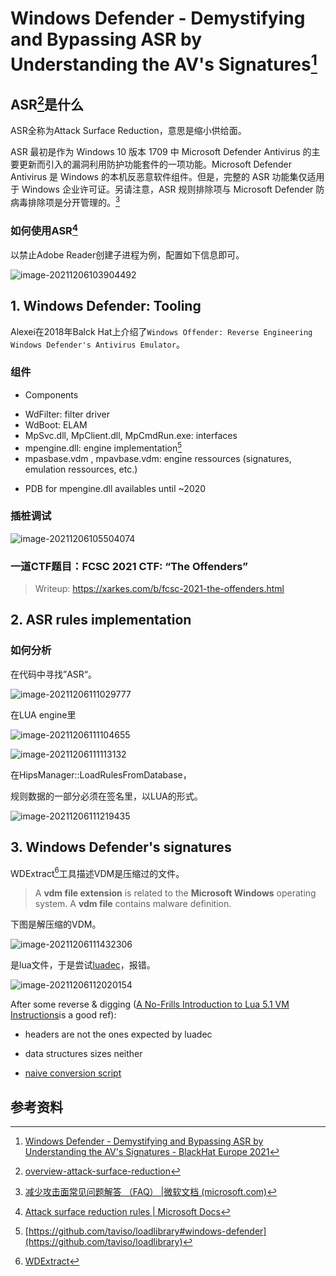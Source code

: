 # Windows Defender - Demystifying and Bypassing ASR by Understanding the AV's Signatures[^1]

## ASR[^2]是什么

ASR全称为Attack Surface Reduction，意思是缩小供给面。

ASR 最初是作为 Windows 10 版本 1709 中 Microsoft Defender Antivirus 的主要更新而引入的漏洞利用防护功能套件的一项功能。Microsoft Defender Antivirus 是 Windows 的本机反恶意软件组件。但是，完整的 ASR 功能集仅适用于 Windows 企业许可证。另请注意，ASR 规则排除项与 Microsoft Defender 防病毒排除项是分开管理的。[^4]

### 如何使用ASR[^5]

以禁止Adobe Reader创建子进程为例，配置如下信息即可。

![image-20211206103904492](http://gavinl1b0223342.oss-cn-beijing.aliyuncs.com/img/image-20211206103904492.png)

## 1. Windows Defender: Tooling

Alexei在2018年Balck Hat上介绍了`Windows Offender: Reverse Engineering Windows Defender's Antivirus Emulator`。

### 组件

- Components

* WdFilter: filter driver
* WdBoot: ELAM
* MpSvc.dll, MpClient.dll, MpCmdRun.exe: interfaces
* mpengine.dll: engine implementation[^6]
* mpasbase.vdm , mpavbase.vdm: engine ressources (signatures, emulation ressources, etc.)

- PDB for mpengine.dll availables until ~2020

### 插桩调试

![image-20211206105504074](http://gavinl1b0223342.oss-cn-beijing.aliyuncs.com/img/image-20211206105504074.png)

### 一道CTF题目：FCSC 2021 CTF: “The Offenders”

> Writeup: https://xarkes.com/b/fcsc-2021-the-offenders.html



## 2. ASR rules implementation

### 如何分析

在代码中寻找”ASR“。

![image-20211206111029777](http://gavinl1b0223342.oss-cn-beijing.aliyuncs.com/img/image-20211206111029777.png)

在LUA engine里

![image-20211206111104655](http://gavinl1b0223342.oss-cn-beijing.aliyuncs.com/img/image-20211206111104655.png)

![image-20211206111113132](http://gavinl1b0223342.oss-cn-beijing.aliyuncs.com/img/image-20211206111113132.png)

在HipsManager::LoadRulesFromDatabase，

规则数据的一部分必须在签名里，以LUA的形式。

![image-20211206111219435](http://gavinl1b0223342.oss-cn-beijing.aliyuncs.com/img/image-20211206111219435.png)

## 3. Windows Defender's signatures

WDExtract[^7]工具描述VDM是压缩过的文件。

> A **vdm file extension** is related to the **Microsoft Windows** operating system. A **vdm file** contains malware definition.

下图是解压缩的VDM。

![image-20211206111432306](http://gavinl1b0223342.oss-cn-beijing.aliyuncs.com/img/image-20211206111432306.png)

是lua文件，于是尝试[luadec](https://github.com/viruscamp/luadec)，报错。

![image-20211206112020154](http://gavinl1b0223342.oss-cn-beijing.aliyuncs.com/img/image-20211206112020154.png)

After some reverse & digging ([A No-Frills Introduction to Lua 5.1 VM Instructions](http://luaforge.net/docman/83/98/ANoFrillsIntroToLua51VMInstructions.pdf)is a good ref):

* headers are not the ones expected by luadec

* data structures sizes neither

- [naive conversion script](https://github.com/commial/experiments/tree/master/windows-defender/lua)



## 参考资料

[^1]:[Windows Defender - Demystifying and Bypassing ASR by Understanding the AV's Signatures - BlackHat Europe 2021](https://www.blackhat.com/eu-21/briefings/schedule/index.html#windows-defender---demystifying-and-bypassing-asr-by-understanding-the-avs-signatures-24866)
[^2]:[overview-attack-surface-reduction](https://docs.microsoft.com/en-us/microsoft-365/security/defender-endpoint/overview-attack-surface-reduction?view=o365-worldwide)
[^3]:[Use attack surface reduction rules to prevent malware infection]([Use attack surface reduction rules to prevent malware infection | Microsoft Docs](https://docs.microsoft.com/en-us/microsoft-365/security/defender-endpoint/attack-surface-reduction?view=o365-worldwide))
[^4]: [减少攻击面常见问题解答 （FAQ） |微软文档 (microsoft.com)](https://docs.microsoft.com/en-us/microsoft-365/security/defender-endpoint/attack-surface-reduction-faq?view=o365-worldwide)
[^5]: [Attack surface reduction rules | Microsoft Docs](https://docs.microsoft.com/en-us/microsoft-365/security/defender-endpoint/attack-surface-reduction-rules?view=o365-worldwide&block-adobe-reader-from-creating-child-processes)
[^6]:[https://github.com/taviso/loadlibrary#windows-defender](https://github.com/taviso/loadlibrary)
[^7]: [WDExtract](https://github.com/hfiref0x/WDExtract)

